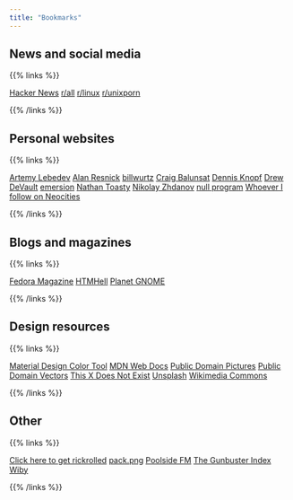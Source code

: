 ```yaml
---
title: "Bookmarks"
---
```


## News and social media

{{% links %}}

[Hacker News](https://news.ycombinator.com/)
[r/all](https://www.reddit.com/r/all)
[r/linux](https://www.reddit.com/r/linux)
[r/unixporn](https://www.reddit.com/r/unixporn)

{{% /links %}}

## Personal websites

{{% links %}}

[Artemy Lebedev](https://www.tema.ru/eng/)
[Alan Resnick](https://alanresnick.info/)
[billwurtz](https://billwurtz.com/)
[Craig Balunsat](https://www.balunsat.org/)
[Dennis Knopf](http://www.dennisknopf.net/)
[Drew DeVault](https://drewdevault.com/)
[emersion](https://emersion.fr/)
[Nathan Toasty](http://toastytech.com/)
[Nikolay Zhdanov](https://nicolas232.github.io/)
[null program](https://nullprogram.com/)
[Whoever I follow on Neocities](https://neocities.org/site/kirbykevinson/follows)

{{% /links %}}

## Blogs and magazines

{{% links %}}

[Fedora Magazine](https://fedoramagazine.org/)
[HTMHell](https://www.htmhell.dev/)
[Planet GNOME](https://planet.gnome.org/)

{{% /links %}}

## Design resources

{{% links %}}

[Material Design Color Tool](https://material.io/resources/color/)
[MDN Web Docs](https://developer.mozilla.org/en-US/)
[Public Domain Pictures](https://publicdomainpictures.net/en/)
[Public Domain Vectors](https://publicdomainvectors.org/)
[This X Does Not Exist](https://thisxdoesnotexist.com/)
[Unsplash](https://unsplash.com/)
[Wikimedia Commons](https://commons.wikimedia.org/wiki/Main_Page)

{{% /links %}}

## Other

{{% links %}}

[Click here to get rickrolled](https://www.youtube.com/watch?v=dQw4w9WgXcQ)
[pack.png](https://packpng.com/)
[Poolside FM](https://poolside.fm/)
[The Gunbuster Index](http://toponeraegunbuster.com/)
[Wiby](https://wiby.me/)

{{% /links %}}

